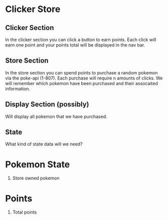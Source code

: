 # Clicker Store

## Clicker Section
In the clicker section you can click a button to earn points. Each click will earn one point and your points total will be displayed in the nav bar.

## Store Section
In the store section you can spend points to purchase a random pokemon via the poke-api (1-807). Each purchase will require n amounts of clicks. We will remember which pokemon have been purchased and their assocaited information.

## Display Section (possibly)
Will display all pokemon that we have purchased.


## State
What kind of state data will we need?

# Pokemon State
1. Store owned pokemon

# Points
1. Total points